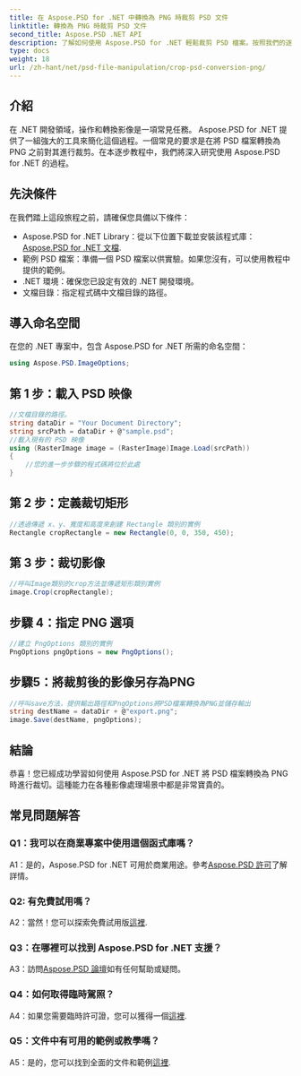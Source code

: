 ```yaml
---
title: 在 Aspose.PSD for .NET 中轉換為 PNG 時裁剪 PSD 文件
linktitle: 轉換為 PNG 時裁剪 PSD 文件
second_title: Aspose.PSD .NET API
description: 了解如何使用 Aspose.PSD for .NET 輕鬆裁剪 PSD 檔案。按照我們的逐步指南無縫轉換為 PNG。
type: docs
weight: 18
url: /zh-hant/net/psd-file-manipulation/crop-psd-conversion-png/
---
```

## 介紹
在 .NET 開發領域，操作和轉換影像是一項常見任務。 Aspose.PSD for .NET 提供了一組強大的工具來簡化這個過程。一個常見的要求是在將 PSD 檔案轉換為 PNG 之前對其進行裁剪。在本逐步教程中，我們將深入研究使用 Aspose.PSD for .NET 的過程。
## 先決條件
在我們踏上這段旅程之前，請確保您具備以下條件：
-  Aspose.PSD for .NET Library：從以下位置下載並安裝該程式庫：[Aspose.PSD for .NET 文檔](https://reference.aspose.com/psd/net/).
- 範例 PSD 檔案：準備一個 PSD 檔案以供實驗。如果您沒有，可以使用教程中提供的範例。
- .NET 環境：確保您已設定有效的 .NET 開發環境。
- 文檔目錄：指定程式碼中文檔目錄的路徑。
## 導入命名空間
在您的 .NET 專案中，包含 Aspose.PSD for .NET 所需的命名空間：
```csharp
using Aspose.PSD.ImageOptions;
```
## 第 1 步：載入 PSD 映像
```csharp
//文檔目錄的路徑。
string dataDir = "Your Document Directory";
string srcPath = dataDir + @"sample.psd";
//載入現有的 PSD 映像
using (RasterImage image = (RasterImage)Image.Load(srcPath))
{
    //您的進一步步驟的程式碼將位於此處
}
```
## 第 2 步：定義裁切矩形
```csharp
//透過傳遞 x、y、寬度和高度來創建 Rectangle 類別的實例
Rectangle cropRectangle = new Rectangle(0, 0, 350, 450);
```
## 第 3 步：裁切影像
```csharp
//呼叫Image類別的crop方法並傳遞矩形類別實例
image.Crop(cropRectangle);
```
## 步驟 4：指定 PNG 選項
```csharp
//建立 PngOptions 類別的實例
PngOptions pngOptions = new PngOptions();
```
## 步驟5：將裁剪後的影像另存為PNG
```csharp
//呼叫save方法，提供輸出路徑和PngOptions將PSD檔案轉換為PNG並儲存輸出
string destName = dataDir + @"export.png";
image.Save(destName, pngOptions);
```
## 結論

恭喜！您已經成功學習如何使用 Aspose.PSD for .NET 將 PSD 檔案轉換為 PNG 時進行裁切。這種能力在各種影像處理場景中都是非常寶貴的。

## 常見問題解答

### Q1：我可以在商業專案中使用這個函式庫嗎？

 A1：是的，Aspose.PSD for .NET 可用於商業用途。參考[Aspose.PSD 許可](https://purchase.aspose.com/buy)了解詳情。

### Q2: 有免費試用嗎？

 A2：當然！您可以探索免費試用版[這裡](https://releases.aspose.com/).

### Q3：在哪裡可以找到 Aspose.PSD for .NET 支援？

 A3：訪問[Aspose.PSD 論壇](https://forum.aspose.com/c/psd/34)如有任何幫助或疑問。

### Q4：如何取得臨時駕照？

A4：如果您需要臨時許可證，您可以獲得一個[這裡](https://purchase.aspose.com/temporary-license/).

### Q5：文件中有可用的範例或教學嗎？

 A5：是的，您可以找到全面的文件和範例[這裡](https://reference.aspose.com/psd/net/).